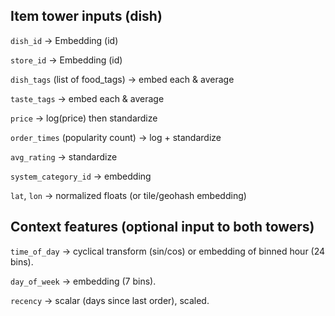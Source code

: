 ## Item tower inputs (dish)

`dish_id` → Embedding (id)

`store_id` → Embedding (id)

`dish_tags` (list of food_tags) → embed each & average

`taste_tags` → embed each & average

`price` → log(price) then standardize

`order_times` (popularity count) → log + standardize

`avg_rating` → standardize

`system_category_id` → embedding

`lat`, `lon` → normalized floats (or tile/geohash embedding)

## Context features (optional input to both towers)

`time_of_day` → cyclical transform (sin/cos) or embedding of binned hour (24 bins).

`day_of_week` → embedding (7 bins).

`recency` → scalar (days since last order), scaled.